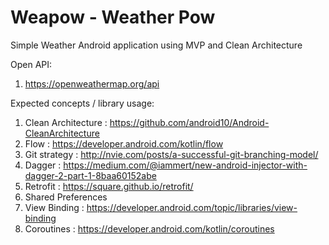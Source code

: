 # Weapow - Weather Pow
Simple Weather Android application using MVP and Clean Architecture

Open API: 
1. https://openweathermap.org/api

Expected concepts / library usage:
1. Clean Architecture : https://github.com/android10/Android-CleanArchitecture
2. Flow : https://developer.android.com/kotlin/flow
3. Git strategy : http://nvie.com/posts/a-successful-git-branching-model/
4. Dagger : https://medium.com/@iammert/new-android-injector-with-dagger-2-part-1-8baa60152abe
5. Retrofit : https://square.github.io/retrofit/
6. Shared Preferences
7. View Binding : https://developer.android.com/topic/libraries/view-binding
8. Coroutines : https://developer.android.com/kotlin/coroutines